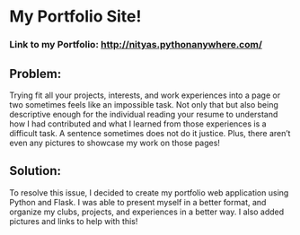 # My Portfolio Site!
### Link to my Portfolio: http://nityas.pythonanywhere.com/ 

## Problem:

Trying fit all your projects, interests, and work experiences into a page or two sometimes feels like an impossible task. Not only that but also being descriptive 
enough for the individual reading your resume to understand how I had contributed and what I learned from those experiences is a difficult task. A sentence 
sometimes does not do it justice. Plus, there aren’t even any pictures to showcase my work on those pages!

## Solution: 

To resolve this issue, I decided to create my portfolio web application using Python and Flask. I was able to present myself in a better format, and organize 
my clubs, projects, and experiences in a better way. I also added pictures and links to help with this! 
